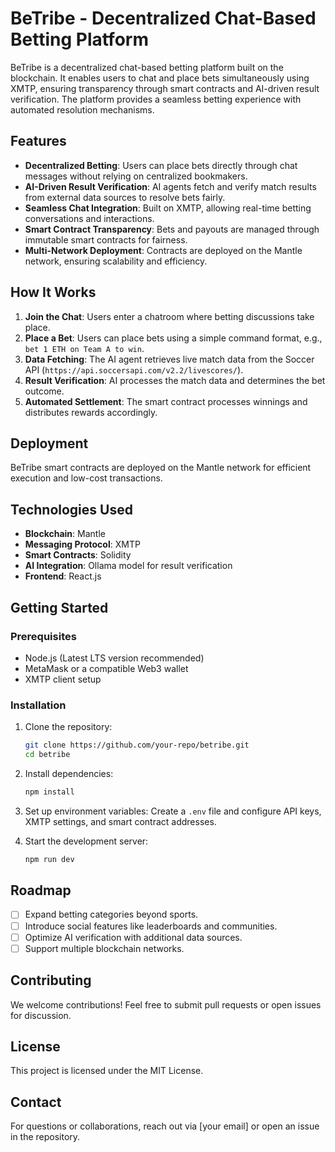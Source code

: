 # BeTribe - Decentralized Chat-Based Betting Platform

BeTribe is a decentralized chat-based betting platform built on the  blockchain. It enables users to chat and place bets simultaneously using XMTP, ensuring transparency through smart contracts and AI-driven result verification. The platform provides a seamless betting experience with automated resolution mechanisms.

## Features

- **Decentralized Betting**: Users can place bets directly through chat messages without relying on centralized bookmakers.
- **AI-Driven Result Verification**: AI agents fetch and verify match results from external data sources to resolve bets fairly.
- **Seamless Chat Integration**: Built on XMTP, allowing real-time betting conversations and interactions.
- **Smart Contract Transparency**: Bets and payouts are managed through immutable smart contracts for fairness.
- **Multi-Network Deployment**: Contracts are deployed on the Mantle network, ensuring scalability and efficiency.

## How It Works

1. **Join the Chat**: Users enter a chatroom where betting discussions take place.
2. **Place a Bet**: Users can place bets using a simple command format, e.g., `bet 1 ETH on Team A to win`.
3. **Data Fetching**: The AI agent retrieves live match data from the Soccer API (`https://api.soccersapi.com/v2.2/livescores/`).
4. **Result Verification**: AI processes the match data and determines the bet outcome.
5. **Automated Settlement**: The smart contract processes winnings and distributes rewards accordingly.

## Deployment

BeTribe smart contracts are deployed on the Mantle network for efficient execution and low-cost transactions.

## Technologies Used

- **Blockchain**: Mantle
- **Messaging Protocol**: XMTP
- **Smart Contracts**: Solidity
- **AI Integration**: Ollama model for result verification
- **Frontend**: React.js

## Getting Started

### Prerequisites

- Node.js (Latest LTS version recommended)
- MetaMask or a compatible Web3 wallet
- XMTP client setup

### Installation

1. Clone the repository:
   ```sh
   git clone https://github.com/your-repo/betribe.git
   cd betribe
   ```

2. Install dependencies:
   ```sh
   npm install
   ```

3. Set up environment variables:
   Create a `.env` file and configure API keys, XMTP settings, and smart contract addresses.

4. Start the development server:
   ```sh
   npm run dev
   ```

## Roadmap

- [ ] Expand betting categories beyond sports.
- [ ] Introduce social features like leaderboards and communities.
- [ ] Optimize AI verification with additional data sources.
- [ ] Support multiple blockchain networks.

## Contributing

We welcome contributions! Feel free to submit pull requests or open issues for discussion.

## License

This project is licensed under the MIT License.

## Contact

For questions or collaborations, reach out via [your email] or open an issue in the repository.

